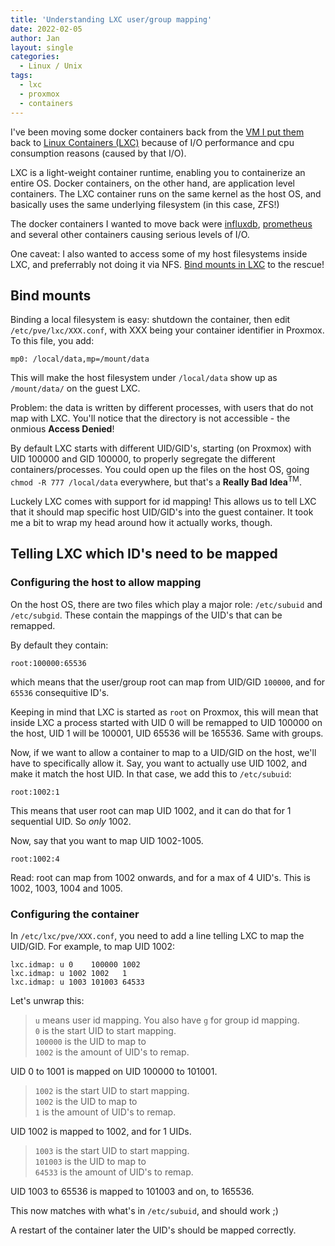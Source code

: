 ```yaml
---
title: 'Understanding LXC user/group mapping'
date: 2022-02-05
author: Jan
layout: single
categories:
  - Linux / Unix
tags:
  - lxc
  - proxmox
  - containers
---
```


I've been moving some docker containers back from the [VM I put them](/2022/01/02/docker-to-vm) back to [Linux Containers (LXC)](https://linuxcontainers.org/) because of I/O performance and cpu consumption reasons (caused by that I/O).

LXC is a light-weight container runtime, enabling you to containerize an entire OS. Docker containers, on the other hand, are application level containers.
The LXC container runs on the same kernel as the host OS, and basically uses the same underlying filesystem (in this case, ZFS!)

The docker containers I wanted to move back were [influxdb](https://www.influxdata.com/), [prometheus](https://prometheus.io/) and several other containers causing serious levels of I/O.

One caveat: I also wanted to access some of my host filesystems inside LXC, and preferrably not doing it via NFS. [Bind mounts in LXC](https://pve.proxmox.com/wiki/Linux_Container#_bind_mount_points) to the rescue!

## Bind mounts

Binding a local filesystem is easy: shutdown the container, then edit `/etc/pve/lxc/XXX.conf`, with XXX being your container identifier in Proxmox.
To this file, you add:

```
mp0: /local/data,mp=/mount/data
```
This will make the host filesystem under `/local/data` show up as `/mount/data/` on the guest LXC. 

Problem: the data is written by different processes, with users that do not map with LXC. You'll notice that the directory is not accessible - the onmious **Access Denied**!

By default LXC starts with different UID/GID's, starting (on Proxmox) with UID 100000 and GID 100000, to properly segregate the different containers/processes.
You could open up the files on the host OS, going `chmod -R 777 /local/data` everywhere, but that's a **Really Bad Idea**<sup>TM</sup>.

Luckely LXC comes with support for id mapping! This allows us to tell LXC that it should map specific host UID/GID's into the guest container.
It took me a bit to wrap my head around how it actually works, though.

## Telling LXC which ID's need to be mapped
### Configuring the host to allow mapping
On the host OS, there are two files which play a major role: `/etc/subuid` and `/etc/subgid`. These contain the mappings of the UID's that can be remapped.

By default they contain:
```
root:100000:65536
```
which means that the user/group root can map from UID/GID `100000`, and for `65536` consequitive ID's. 

Keeping in mind that LXC is started as `root` on Proxmox, this will mean that inside LXC a process started with UID 0 will be remapped to UID 100000 on the host, UID 1 will be 100001, UID 65536 will be 165536. Same with groups.

Now, if we want to allow a container to map to a UID/GID on the host, we'll have to specifically allow it. Say, you want to actually use UID 1002, and make it match the host UID. In that case, we add this to `/etc/subuid`:

```
root:1002:1
```

This means that user root can map UID 1002, and it can do that for 1 sequential UID. So *only* 1002.

Now, say that you want to map UID 1002-1005.
```
root:1002:4
```
Read: root can map from 1002 onwards, and for a max of 4 UID's. This is 1002, 1003, 1004 and 1005.

### Configuring the container
In `/etc/lxc/pve/XXX.conf`, you need to add a line telling LXC to map the UID/GID. For example, to map UID 1002:

```
lxc.idmap: u 0    100000 1002
lxc.idmap: u 1002 1002   1
lxc.idmap: u 1003 101003 64533
```

Let's unwrap this:

>`u` means user id mapping. You also have `g` for group id mapping.  
 `0` is the start UID to start mapping.  
 `100000` is the UID to map to  
 `1002` is the amount of UID's to remap.

UID 0 to 1001 is mapped on UID 100000 to 101001.

>`1002` is the start UID to start mapping.  
 `1002` is the UID to map to  
 `1` is the amount of UID's to remap.

UID 1002 is mapped to 1002, and for 1 UIDs.

>`1003` is the start UID to start mapping.  
 `101003` is the UID to map to  
 `64533` is the amount of UID's to remap.

 UID 1003 to 65536 is mapped to 101003 and on, to 165536.

 This now matches with what's in `/etc/subuid`, and should work ;)

 A restart of the container later the UID's should be mapped correctly.


